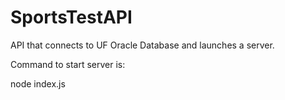 # SportsTestAPI

API that connects to UF Oracle Database and launches a server.

Command to start server is:

node index.js
